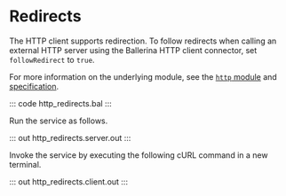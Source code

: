 # Redirects

The HTTP client supports redirection. To follow redirects when calling an external HTTP server using the Ballerina HTTP client connector, set `followRedirect` to `true`.

For more information on the underlying module, see the [`http` module](https://lib.ballerina.io/ballerina/http/latest/) 
and [specification](https://ballerina.io/spec/http/#2413-redirect).

::: code http_redirects.bal :::

Run the service as follows.

::: out http_redirects.server.out :::

Invoke the service by executing the following cURL command in a new terminal.

::: out http_redirects.client.out :::

